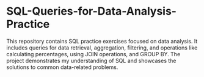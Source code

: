 # SQL-Queries-for-Data-Analysis-Practice
This repository contains SQL practice exercises focused on data analysis. It includes queries for data retrieval, aggregation, filtering, and operations like calculating percentages, using JOIN operations, and GROUP BY. The project demonstrates my understanding of SQL and showcases the solutions to common data-related problems.
